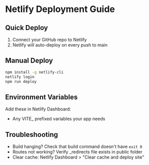 # Netlify Deployment Guide

## Quick Deploy
1. Connect your GitHub repo to Netlify
2. Netlify will auto-deploy on every push to main

## Manual Deploy
```bash
npm install -g netlify-cli
netlify login
npm run deploy
```

## Environment Variables
Add these in Netlify Dashboard:
- Any VITE_ prefixed variables your app needs

## Troubleshooting
- Build hanging? Check that build command doesn't have `exit 0`
- Routes not working? Verify _redirects file exists in public folder
- Clear cache: Netlify Dashboard > "Clear cache and deploy site"